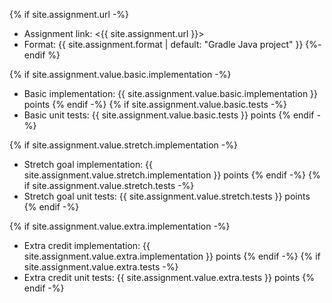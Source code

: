 {% if site.assignment.url -%}
* Assignment link: <{{ site.assignment.url }}>
* Format: {{ site.assignment.format | default: "Gradle Java project" }}
{%- endif %}

{% if site.assignment.value.basic.implementation -%}
* Basic implementation: {{ site.assignment.value.basic.implementation }} points
{% endif -%}
{% if site.assignment.value.basic.tests -%}
* Basic unit tests: {{ site.assignment.value.basic.tests }} points
{% endif -%}

{% if site.assignment.value.stretch.implementation -%}
* Stretch goal implementation: {{ site.assignment.value.stretch.implementation }} points
{% endif -%}
{% if site.assignment.value.stretch.tests -%}
* Stretch goal unit tests: {{ site.assignment.value.stretch.tests }} points
{% endif -%}

{% if site.assignment.value.extra.implementation -%}
* Extra credit implementation: {{ site.assignment.value.extra.implementation }} points
{% endif -%}
{% if site.assignment.value.extra.tests -%}
* Extra credit unit tests: {{ site.assignment.value.extra.tests }} points
{% endif -%}
